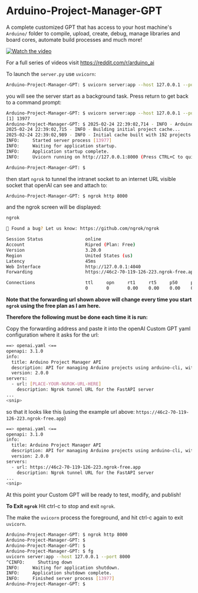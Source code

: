# Arduino-Project-Manager-GPT
A complete customized GPT that has access to your host machine's `Arduino/` folder to compile, upload, create, debug, manage libraries and board cores, automate build processes and much more!

[![Watch the video](thumbnail.jpg)](https://www.youtube.com/watch?v=Hhlq1Eq2puk)

For a full series of videos visit https://reddit.com/r/arduino_ai

To launch the `server.py` use `uvicorn`:
```bash
Arduino-Project-Manager-GPT: $ uvicorn server:app --host 127.0.0.1 --port 8000 &
```
you will see the server start as a background task. Press return to get back to a command prompt:

```bash
Arduino-Project-Manager-GPT: $ uvicorn server:app --host 127.0.0.1 --port 8000 &
[1] 13977
Arduino-Project-Manager-GPT: $ 2025-02-24 22:39:02,714 - INFO - Arduino projects directory set to: /Users/username/Documents/Arduino
2025-02-24 22:39:02,715 - INFO - Building initial project cache...
2025-02-24 22:39:02,989 - INFO - Initial cache built with 192 projects.
INFO:     Started server process [13977]
INFO:     Waiting for application startup.
INFO:     Application startup complete.
INFO:     Uvicorn running on http://127.0.0.1:8000 (Press CTRL+C to quit)

Arduino-Project-Manager-GPT: $
```
then start `ngrok` to tunnel the intranet socket to an internet URL visible socket that openAI can see and attach to:

```bash
Arduino-Project-Manager-GPT: $ ngrok http 8000
```
and the ngrok screen will be displayed:

```bash
ngrok                                                                                                                                                (Ctrl+C to quit)

🐛 Found a bug? Let us know: https://github.com/ngrok/ngrok

Session Status                online
Account                       Ripred (Plan: Free)
Version                       3.20.0
Region                        United States (us)
Latency                       45ms
Web Interface                 http://127.0.0.1:4040
Forwarding                    https://46c2-70-119-126-223.ngrok-free.app -> http://localhost:8000

Connections                   ttl     opn     rt1     rt5     p50     p90
                              0       0       0.00    0.00    0.00    0.00
```

**Note that the forwarding url shown above will change every time you start `ngrok` using the free plan as I am here.**

**Therefore the following must be done each time it is run:**

Copy the forwarding address and paste it into the openAI Custom GPT yaml configuration where it asks for the url:

```bash
==> openai.yaml <==
openapi: 3.1.0
info:
  title: Arduino Project Manager API
  description: API for managing Arduino projects using arduino-cli, with cached file listing and just-in-time file reading.
  version: 2.0.0
servers:
  - url: [PLACE-YOUR-NGROK-URL-HERE]
    description: Ngrok tunnel URL for the FastAPI server
...
<snip>
```

so that it looks like this (using the example url above: `https://46c2-70-119-126-223.ngrok-free.app`)
```bash
==> openai.yaml <==
openapi: 3.1.0
info:
  title: Arduino Project Manager API
  description: API for managing Arduino projects using arduino-cli, with cached file listing and just-in-time file reading.
  version: 2.0.0
servers:
  - url: https://46c2-70-119-126-223.ngrok-free.app
    description: Ngrok tunnel URL for the FastAPI server
...
<snip>
```

At this point your Custom GPT will be ready to test, modify, and publish!

**To Exit `ngrok`**
Hit ctrl-c to stop and exit `ngrok`.

The make the `uvicorn` process the foreground, and hit ctrl-c again to exit `uvicorn`.

```bash
Arduino-Project-Manager-GPT: $ ngrok http 8000
Arduino-Project-Manager-GPT: $
Arduino-Project-Manager-GPT: $
Arduino-Project-Manager-GPT: $ fg
uvicorn server:app --host 127.0.0.1 --port 8000
^CINFO:     Shutting down
INFO:     Waiting for application shutdown.
INFO:     Application shutdown complete.
INFO:     Finished server process [13977]
Arduino-Project-Manager-GPT: $
```
